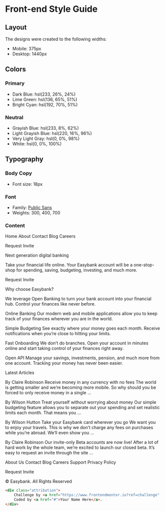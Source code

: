 # Front-end Style Guide

## Layout

The designs were created to the following widths:

- Mobile: 375px
- Desktop: 1440px

## Colors

### Primary

- Dark Blue: hsl(233, 26%, 24%)
- Lime Green: hsl(136, 65%, 51%)
- Bright Cyan: hsl(192, 70%, 51%)

### Neutral

- Grayish Blue: hsl(233, 8%, 62%)
- Light Grayish Blue: hsl(220, 16%, 96%)
- Very Light Gray: hsl(0, 0%, 98%)
- White: hsl(0, 0%, 100%)

## Typography

### Body Copy

- Font size: 18px

### Font

- Family: [Public Sans](https://fonts.google.com/specimen/Public+Sans)
- Weights: 300, 400, 700

### Content

Home
About
Contact
Blog
Careers

Request Invite



Next generation digital banking

Take your financial life online. Your Easybank account will be a one-stop-shop 
for spending, saving, budgeting, investing, and much more.

Request Invite



Why choose Easybank?

We leverage Open Banking to turn your bank account into your financial hub. Control 
your finances like never before.

Online Banking
Our modern web and mobile applications allow you to keep track of your finances 
wherever you are in the world.

Simple Budgeting
See exactly where your money goes each month. Receive notifications when you’re 
close to hitting your limits.

Fast Onboarding
We don’t do branches. Open your account in minutes online and start taking control 
of your finances right away.

Open API
Manage your savings, investments, pension, and much more from one account. Tracking 
your money has never been easier.



Latest Articles

By Claire Robinson
Receive money in any currency with no fees
The world is getting smaller and we’re becoming more mobile. So why should you be 
forced to only receive money in a single …

By Wilson Hutton
Treat yourself without worrying about money
Our simple budgeting feature allows you to separate out your spending and set 
realistic limits each month. That means you …

By Wilson Hutton
Take your Easybank card wherever you go
We want you to enjoy your travels. This is why we don’t charge any fees on purchases 
while you’re abroad. We’ll even show you …

By Claire Robinson
Our invite-only Beta accounts are now live!
After a lot of hard work by the whole team, we’re excited to launch our closed beta. 
It’s easy to request an invite through the site ...



About Us
Contact
Blog
Careers
Support
Privacy Policy

Request Invite

© Easybank. All Rights Reserved

```html
<div class="attribution">
    Challenge by <a href="https://www.frontendmentor.io?ref=challenge" target="_blank">Frontend Mentor</a>. 
    Coded by <a href="#">Your Name Here</a>.
</div>
```